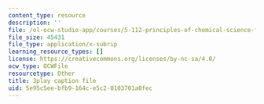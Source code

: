 ```yaml
---
content_type: resource
description: ''
file: /ol-ocw-studio-app/courses/5-112-principles-of-chemical-science-fall-2005/5e95c5eebfb9164ce5c20103701a0fec_ZRxwArdDnac.srt
file_size: 45431
file_type: application/x-subrip
learning_resource_types: []
license: https://creativecommons.org/licenses/by-nc-sa/4.0/
ocw_type: OCWFile
resourcetype: Other
title: 3play caption file
uid: 5e95c5ee-bfb9-164c-e5c2-0103701a0fec
---
```

